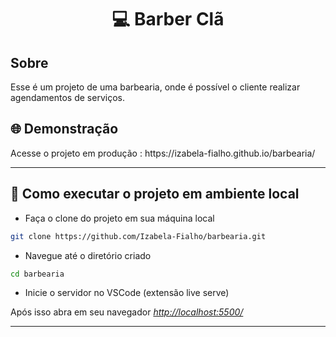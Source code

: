 <h1 align="center">  💻 Barber Clã </h1>
<h2> Sobre </h2>
Esse é um projeto de uma barbearia, onde é possível o cliente realizar agendamentos de serviços.

<h2> 🌐 Demonstração</h2>
Acesse o projeto em produção : 
https://izabela-fialho.github.io/barbearia/


---

## 🔧 Como executar o projeto em ambiente local

- Faça o clone do projeto em sua máquina local
```bash
git clone https://github.com/Izabela-Fialho/barbearia.git
```
- Navegue até o diretório criado
```bash
cd barbearia
```
- Inicie o servidor no VSCode (extensão live serve)

Após isso abra em seu navegador  *[http://localhost:5500/](http://localhost:5500/)*

---
